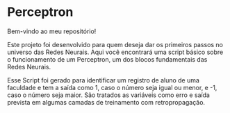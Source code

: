 # Perceptron
Bem-vindo ao meu repositório!

Este projeto foi desenvolvido para quem deseja dar os primeiros passos no universo das Redes Neurais. Aqui você encontrará uma script básico sobre o funcionamento de um Perceptron, um dos blocos fundamentais das Redes Neurais.

Esse Script foi gerado para identificar um registro de aluno de uma faculdade e tem a saída como 1, caso o número seja igual ou menor, e -1, caso o número seja maior. São tratados as variáveis como erro e saída prevista em algumas camadas de treinamento com retropropagação.
